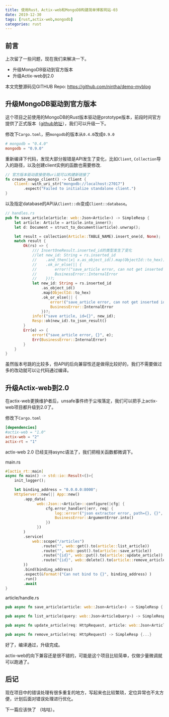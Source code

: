 ```yaml
---
title: 使用Rust、Actix-web和MongoDB构建简单博客网站-03
date: 2019-12-30
tags: [rust,actix-web,mongodb]
categories: rust
---
```


## 前言

上次留了一些问题，现在我们来解决一下。

- 升级MongoDB驱动到官方版本
- 升级Actix-web到2.0

本文完整源码见GITHUB Repo: https://github.com/nintha/demo-myblog

## 升级MongoDB驱动到官方版本

这个项目之前使用的MongoDB的Rust版本驱动是prototype版本，前段时间官方提供了正式版本（[github地址](<https://github.com/mongodb/mongo-rust-driver>)），我们可以升级一下。

修改下`Cargo.toml`，把`mongodb`的版本从`0.4.0`改成`0.9.0`

```toml
# mongodb = "0.4.0"
mongodb = "0.9.0"
```

重新编译下代码，发现大部分报错是API发生了变化，比如`Client`, `Collection`导入的路径，以及创建client实例的函数也需要修改.

```rust
// 官方版本驱动直接使用uri就可以构建新链接了
fn create_mongo_client() -> Client {
    Client::with_uri_str("mongodb://localhost:27017")
        .expect("Failed to initialize standalone client.")
}
```

以及指定database的API从`Client::db`变成`Client::database`。

```rust
// handles.rs
pub fn save_article(article: web::Json<Article>) -> SimpleResp {
    let article: Article = article.into_inner();
    let d: Document = struct_to_document(&article).unwrap();

    let result = collection(Article::TABLE_NAME).insert_one(d, None);
    match result {
        Ok(rs) => {
            /// InsertOneResult.inserted_id的类型发生了变化
            //let new_id: String = rs.inserted_id
            //    .and_then(|x| x.as_object_id().map(ObjectId::to_hex))
            //    .ok_or_else(|| {
            //        error!("save_article error, can not get inserted id");
            //        BusinessError::InternalError
            //    })?;
            let new_id: String = rs.inserted_id
                .as_object_id()
                .map(ObjectId::to_hex)
                .ok_or_else(|| {
                    error!("save_article error, can not get inserted id");
                    BusinessError::InternalError
                })?;
            info!("save article, id={}", new_id);
            Resp::ok(new_id).to_json_result()
        }
        Err(e) => {
            error!("save_article error, {}", e);
            Err(BusinessError::InternalError)
        }
    }
}
```

虽然版本号跳的比较多，但API的后向兼容性还是做得比较好的，我们不需要做过多的改动就可以让代码通过编译。



## 升级Actix-web到2.0

在actix-web更换维护者后，unsafe事件终于尘埃落定，我们可以把手上actix-web项目都升级到2.0了。

修改下`Cargo.toml`

```toml
[dependencies]
#actix-web = "1.0"
actix-web = "2"
actix-rt = "1"
```

actix-web 2.0 已经支持async语法了，我们把相关函数都微调下。

main.rs

```rust
#[actix_rt::main]
async fn main() -> std::io::Result<()>{
    init_logger();

    let binding_address = "0.0.0.0:8000";
    HttpServer::new(|| App::new()
        .app_data(
              web::Json::<Article>::configure(|cfg| {
                  cfg.error_handler(|err, req| {
                      log::error!("json extractor error, path={}, {}", req.uri(), err);
                      BusinessError::ArgumentError.into()
                  })
              })
        )
        .service(
            web::scope("/articles")
                .route("", web::get().to(article::list_article))
                .route("", web::post().to(article::save_article))
                .route("{id}", web::put().to(article::update_article))
                .route("{id}", web::delete().to(article::remove_article))
        ))
        .bind(binding_address)
        .expect(&format!("Can not bind to {}", binding_address) )
        .run()
        .await
}
```

article/handle.rs
```rust
pub async fn save_article(article: web::Json<Article>) -> SimpleResp {...}

pub async fn list_article(query: web::Json<ArticleQuery>) -> SimpleResp {...}

pub async fn update_article(req: HttpRequest, article: web::Json<Article>) -> SimpleResp {...}

pub async fn remove_article(req: HttpRequest) -> SimpleResp {...}
```

好了，编译通过，升级完成。

actix-web的向下兼容还是很不错的，可能是这个项目比较简单，仅做少量微调就可以跑通了。



## 后记

现在项目中的错误处理有很多重复的地方，写起来也比较繁琐，定位异常也不太方便，计划后面对错误处理进行优化。

下一篇应该快了 （咕咕）。





